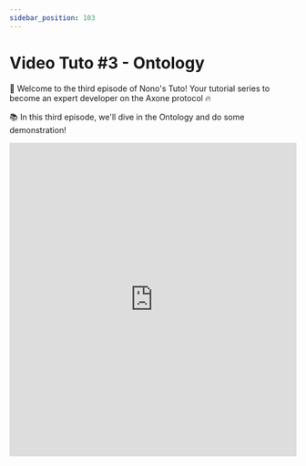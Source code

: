 ```yaml
---
sidebar_position: 103
---
```

# Video Tuto #3 - Ontology

🚀 Welcome to the third episode of Nono's Tuto!
Your tutorial series to become an expert developer on the Axone protocol 🔥

📚 In this third episode, we'll dive in the Ontology and do some demonstration!

<iframe width="100%" height="550" src="https://www.youtube.com/embed/39SOwMhdylA" title="YouTube video player" frameborder="0" allow="accelerometer; autoplay; clipboard-write; encrypted-media; gyroscope; picture-in-picture; web-share" allowfullscreen></iframe>
